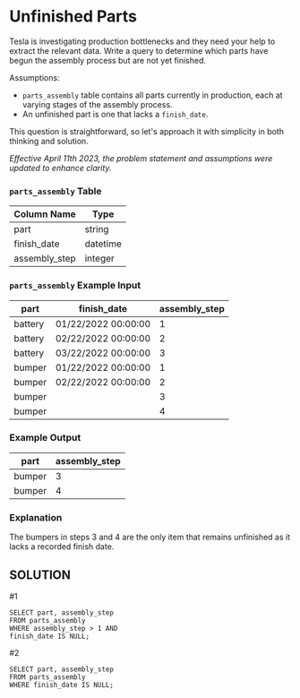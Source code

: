 # **Unfinished Parts**

Tesla is investigating production bottlenecks and they need your help to extract the relevant data. Write a query to determine which parts have begun the assembly process but are not yet finished.

Assumptions:

- `parts_assembly` table contains all parts currently in production, each at varying stages of the assembly process.
- An unfinished part is one that lacks a `finish_date`.

This question is straightforward, so let's approach it with simplicity in both thinking and solution.

*Effective April 11th 2023, the problem statement and assumptions were updated to enhance clarity.*

### **`parts_assembly` Table**

| Column Name | Type |
| --- | --- |
| part | string |
| finish_date | datetime |
| assembly_step | integer |

### **`parts_assembly` Example Input**

| part | finish_date | assembly_step |
| --- | --- | --- |
| battery | 01/22/2022 00:00:00 | 1 |
| battery | 02/22/2022 00:00:00 | 2 |
| battery | 03/22/2022 00:00:00 | 3 |
| bumper | 01/22/2022 00:00:00 | 1 |
| bumper | 02/22/2022 00:00:00 | 2 |
| bumper |  | 3 |
| bumper |  | 4 |

### **Example Output**

| part | assembly_step |
| --- | --- |
| bumper | 3 |
| bumper | 4 |

### **Explanation**

The bumpers in steps 3 and 4 are the only item that remains unfinished as it lacks a recorded finish date.

## SOLUTION

#1
```
SELECT part, assembly_step
FROM parts_assembly
WHERE assembly_step > 1 AND
finish_date IS NULL;
```
#2
```
SELECT part, assembly_step
FROM parts_assembly
WHERE finish_date IS NULL;
```